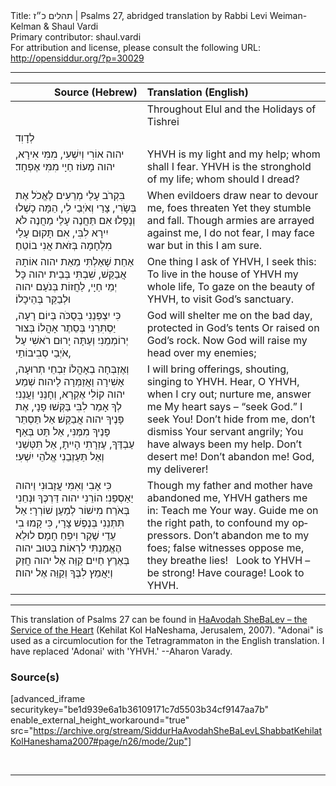 <html>
<head></head>
<body>
Title: תהלים כ״ז | Psalms 27, abridged translation by Rabbi Levi Weiman-Kelman & Shaul Vardi<br />
Primary contributor: shaul.vardi<br />
For attribution and license, please consult the following URL: <a href="http://opensiddur.org/?p=30029">http://opensiddur.org/?p=30029</a>
<p />
<hr />

<table style="margin-left: auto;margin-right: auto;" class="draggable">
<thead><tr><th id="x" style="text-align: right;">Source (Hebrew)</th><th style="text-align: left;">Translation (English)</th></tr></thead>
<tbody>
<tr><td style="vertical-align:top;">
<div class="liturgy" lang="he">

</span></div></td>
 
<td style="vertical-align:top;">
<div class="english" lang="en">
<span class="instruction">Throughout Elul and the Holidays of Tishrei</span>
</div></td></tr>


<tr><td style="vertical-align:top;">
<div class="liturgy" lang="he">
לְדָוִד 
</span></div></td>
 
<td style="vertical-align:top;">
<div class="english" lang="en">
&nbsp;
</div></td></tr>


<tr><td style="vertical-align:top;">
<div class="liturgy" lang="he">
יהוה אוֹרִי וְיִשְׁעִי, 
מִמִּי אִירָא, 
יהוה מָעוֹז חַיָי 
מִמִּי אֶפְחָד׃
</span></div></td>
 
<td style="vertical-align:top;">
<div class="english" lang="en">
YHVH is my light and my help; 
whom shall I fear.
YHVH is the stronghold of my life; 
whom should I dread?
</div></td></tr>


<tr><td style="vertical-align:top;">
<div class="liturgy" lang="he">
בִּקְרֹב עָלַי מְרֵעִים לֶאֱכֹל אֶת בְּשָׂרִי, 
צָרַי וְאֹיְבַי לִי, 
הֵמָּה כָשְׁלוּ וְנָפָלוּ׃ 
אִם תַּחֲנֶה עָלַי מַחֲנֶה 
לֹא יִירָא לִבִּי, 
אִם תָּקוּם עָלַי מִלְחָמָה 
בְּזֹאת אֲנִי בוֹטֵחַ׃
</span></div></td>
 
<td style="vertical-align:top;">
<div class="english" lang="en">
When evildoers draw near to devour me, 
foes threaten
Yet they stumble and fall. 
Though armies are arrayed against me, 
I do not fear,
I may face war 
but in this I am sure.
</div></td></tr>


<tr><td style="vertical-align:top;">
<div class="liturgy" lang="he">
אַחַת שָׁאַלְתִּי מֵאֵת יהוה 
אוֹתָהּ אֲבַקֵּשׁ, 
שִׁבְתִּי בְּבֵית יהוה 
כָּל יְמֵי חַיָי, 
לַחֲזוֹת בְּנֹעַם יהוה 
וּלְבַקֵּר בְּהֵיכָלוֹ׃
</span></div></td>
 
<td style="vertical-align:top;">
<div class="english" lang="en">
One thing I ask of YHVH, 
I seek this:
To live in the house of YHVH 
my whole life,
To gaze on the beauty of YHVH, 
to visit God’s sanctuary.
</div></td></tr>


<tr><td style="vertical-align:top;">
<div class="liturgy" lang="he">
כִּי יִצְפְּנֵנִי בְּסֻכֹּה בְּיוֹם רָעָה, 
יַסְתִּרֵנִי בְּסֵתֶר אָהֳלוֹ בְּצוּר יְרוֹמְמֵנִי׃ 
וְעַתָּה יָרוּם רֹאשִׁי עַל אֹיְבַי סְבִיבוֹתַי, 
</span></div></td>
 
<td style="vertical-align:top;">
<div class="english" lang="en">
God will shelter me on the bad day, protected in God’s tents
Or raised on God’s rock. 
Now God will raise my head over my enemies;
</div></td></tr>


<tr><td style="vertical-align:top;">
<div class="liturgy" lang="he">
וְאֶזְבְּחָה בְאָהֳלוֹ זִבְחֵי תְרוּעָה, 
אָשִׁירָה וַאֲזַמְּרָה לַיהוה׃
שְׁמַע יהוה קוֹלִי אֶקְרָא, 
וְחָנֵּנִי וַעֲנֵנִי׃
לְךָ אָמַר לִבִּי בַּקְּשׁוּ פָנָי, 
אֶת פָּנֶיךָ יהוה אֲבַקֵּשׁ׃
אַל תַּסְתֵּר פָּנֶיךָ מִמֶּנִּי, 
אַל תַּט בְּאַף עַבְדֶּךָ, 
עֶזְרָתִי הָיִיתָ, 
אַל תִּטְּשֵׁנִי 
וְאַל תַּעַזְבֵנִי אֱלֹהֵי יִשְׁעִי׃
</span></div></td>
 
<td style="vertical-align:top;">
<div class="english" lang="en">
I will bring offerings, 
shouting, singing to YHVH.
Hear, O YHVH, when I cry out; 
nurture me, answer me
My heart says – “seek God.” 
I seek You!
Don’t hide from me, 
don’t dismiss Your servant angrily;
You have always been my help.
Don’t desert me! 
Don’t abandon me! God, my deliverer!
</div></td></tr>


<tr><td style="vertical-align:top;">
<div class="liturgy" lang="he">
כִּי אָבִי וְאִמִּי עֲזָבוּנִי 
וַיהוה יַאַסְפֵנִי׃ 
הוֹרֵנִי יהוה 
דַּרְכֶּךָ וּנְחֵנִי בְּאֹרַח מִישׁוֹר 
לְמַעַן שׁוֹרְרָי׃ 
אַל תִּתְּנֵנִי בְּנֶפֶשׁ צָרָי, 
כִּי קָמוּ בִי עֵדֵי 
שֶׁקֶר וִיפֵחַ חָמָס׃ 
לוּלֵא הֶאֱמַנְתִּי לִרְאוֹת בְּטוּב יהוה בְּאֶרֶץ חַיִים׃
קַוֵּה אֶל יהוה 
חֲזַק וְיַאֲמֵץ לִבֶּךָ וְקַוֵּה אֶל יהוה׃
</span></div></td>
 
<td style="vertical-align:top;">
<div class="english" lang="en">
Though my father and mother have abandoned me, 
YHVH gathers me in:
Teach me Your way. 
Guide me on the right path, 
to confound my oppressors.
Don’t abandon me to my foes; 
false witnesses oppose me, 
they breathe lies!
&nbsp;
Look to YHVH – be strong! 
Have courage! Look to YHVH.
</div></td></tr>
</tbody></table>

<hr />

This translation of Psalms 27 can be found in <a href="http://opensiddur.org/?p=12061">HaAvodah SheBaLev – the Service of the Heart</a> (Kehilat Kol HaNeshama, Jerusalem, 2007). "Adonai" is used as a circumlocution for the Tetragrammaton in the English translation.  I have replaced 'Adonai' with 'YHVH.' --Aharon Varady.

<h3>Source(s)</h3>

[advanced_iframe securitykey="be1d939e6a1b36109171c7d5503b34cf9147aa7b" enable_external_height_workaround="true" src="https://archive.org/stream/SiddurHaAvodahSheBaLevLShabbatKehilatKolHaneshama2007#page/n26/mode/2up"]

&nbsp;

<hr />

&nbsp;
</body>
</html>
